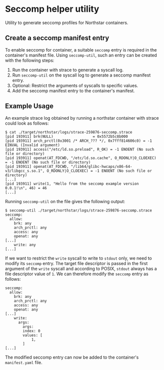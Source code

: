 # Seccomp helper utility

Utility to generate seccomp profiles for Northstar containers.

## Create a seccomp manifest entry

To enable seccomp for container, a suitable `seccomp` entry is required in the container's manifest 
file.
Using `seccomp-util`, such an entry can be created with the following steps:

1. Run the container with strace to generate a syscall log.
2. Run `seccomp-util` on the syscall log to generate a seccomp manifest entry. 
3. Optional: Restrict the arguments of syscalls to specific values.
4. Add the seccomp manifest entry to the container's manifest.

## Example Usage

An example strace log obtained by running a northstar container with strace could look as follows: 

```shell
$ cat ./target/northstar/logs/strace-259876-seccomp.strace
[pid 193911] brk(NULL)                  = 0x5572b5c8b000
[pid 193911] arch_prctl(0x3001 /* ARCH_??? */, 0x7fff814606c0) = -1 EINVAL (Invalid argument)
[pid 193911] access("/etc/ld.so.preload", R_OK) = -1 ENOENT (No such file or directory)
[pid 193911] openat(AT_FDCWD, "/etc/ld.so.cache", O_RDONLY|O_CLOEXEC) = -1 ENOENT (No such file or directory)
[pid 193911] openat(AT_FDCWD, "/lib64/glibc-hwcaps/x86-64-v3/libgcc_s.so.1", O_RDONLY|O_CLOEXEC) = -1 ENOENT (No such file or directory)
[...]
[pid 193911] write(1, "Hello from the seccomp example version 0.0.1!\n", 46) = 46
[...]
```

Running `seccomp-util` on the file gives the following output:

```shell
$ seccomp-util ./target/northstar/logs/strace-259876-seccomp.strace
seccomp:
  allow:
    brk: any
    arch_prctl: any
    access: any
    openat: any
[...]
    write: any
[...]
```

If we want to restrict the `write` syscall to write to `stdout` only, we need to modify its 
`seccomp` entry.
The target file descriptor is passed in the first argument of the `write` syscall 
and according to POSIX, `stdout` always has a file descriptor value of `1`.
We can therefore modify the `seccomp` entry as follows:

```shell
seccomp:
  allow:
    brk: any
    arch_prctl: any
    access: any
    openat: any
[...]
    write: 
      args:
        args:
        index: 0
        values: [
            1,
        ]
[...]
```

The modified seccomp entry can now be added to the container's `manifest.yaml` file.